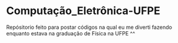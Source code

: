 # Computação_Eletrônica-UFPE

Repósitorio feito para postar códigos na qual eu me diverti fazendo enquanto estava na graduação de Física na UFPE ^^
